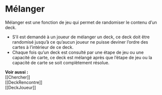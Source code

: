 # Mélanger
Mélanger est une fonction de jeu qui permet de randomiser le contenu d’un deck. 

- S’il est demandé à un joueur de mélanger un deck, ce deck doit être randomisé jusqu’à ce qu’aucun joueur ne puisse deviner l’ordre des cartes à l’intérieur de ce deck.
- Chaque fois qu’un deck est consulté par une étape de jeu ou une capacité de carte, ce deck est mélangé après que l’étape de jeu ou la capacité de carte se soit complètement résolue.

**Voir aussi :**  
[[Chercher]]  
[[DeckRencontre]]  
[[DeckJoueur]]